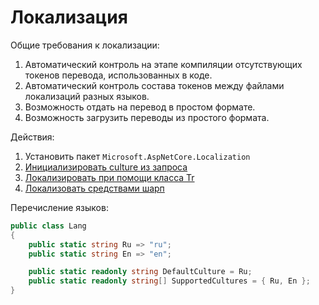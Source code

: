 # Локализация

Общие требования к локализации:

1. Автоматический контроль на этапе компиляции отсутствующих токенов перевода, использованных в коде.
2. Автоматический контроль состава токенов между файлами локализаций разных языков.
3. Возможность отдать на перевод в простом формате.
4. Возможность загрузить переводы из простого формата.

Действия:

1. Установить пакет `Microsoft.AspNetCore.Localization`
2. [Инициализировать culture из запроса](./02-init-culture-from-req.md)
3. [Локализировать при помощи класса Tr](./03-localize-with-class-tr.md)
4. [Локализовать средствами шарп](./04-localize-standard-way.md)

Перечисление языков:

```csharp
public class Lang
{
    public static string Ru => "ru";
    public static string En => "en";

    public static readonly string DefaultCulture = Ru;
    public static readonly string[] SupportedCultures = { Ru, En };
}
```


